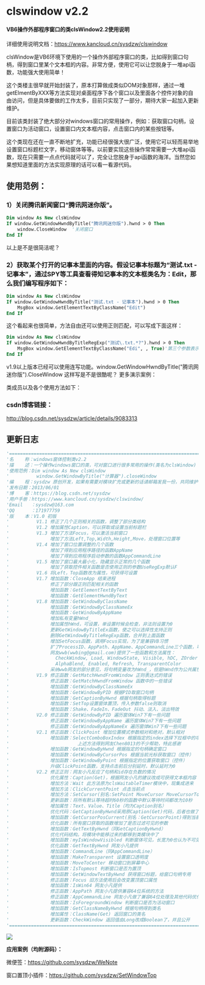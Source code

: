 # clswindow v2.2 
#### VB6操作外部程序窗口的类clsWindow2.2使用说明
详细使用说明文档：https://www.kancloud.cn/sysdzw/clswindow

clsWindow是VB6环境下使用的一个操作外部程序窗口的类，比如得到窗口句柄，得到窗口里某个文本框的内容。非常方便，使用它可以让您脱身于一堆api函数，功能强大使用简单！

这个类楼主很早就开始封装了，原本打算做成类似DOM对象那样，通过一堆getElmentByXXX等方法实现对桌面程序下各个窗口以及里面各个控件对象的自由访问，但是具体要做的工作太多，目前只实现了一部分，期待大家一起加入更新维护。

目前该类封装了绝大部分对windows窗口的常用操作，例如：获取窗口句柄，设置窗口为活动窗口，设置窗口内文本框内容，点击窗口内的某些按钮等。

这个类现在还在一直不断地扩充，功能已经很强大很广泛，使用它可以轻而易举地设置窗口标题栏文字，移动窗体等等。以前要实现这些操作常常需要一大堆api函数，现在只需要一点点代码就可以了，完全让您脱身于api函数的海洋。当然您如果想知道里面的方法实现原理的话可以看一看源代码。


## 使用范例：
### 1）关闭腾讯新闻窗口“腾讯网迷你版”。
```vb
Dim window As New clsWindow
If window.GetWindowHwndByTitle("腾讯网迷你版").hwnd > 0 Then
    window.CloseWindow  '关闭窗口
End If
```
以上是不是很简洁呢？

### 2）获取某个打开的记事本里面的内容。假设记事本标题为“测试.txt - 记事本”，通过SPY等工具查看得知记事本的文本框类名为：Edit，那么我们编写程序如下：
```vb
Dim window As New clsWindow
If window.GetWindowHwndByTitle("测试.txt - 记事本").hwnd > 0 Then
    MsgBox window.GetElementTextByClassName("Edit")
End If
```
这个看起来也很简单，方法自由还可以使用正则匹配，可以写成下面这样：
```vb
Dim window As New clsWindow
If window.GetWindowHwndByTitleRegExp("测试\.txt.*?").hwnd > 0 Then
    MsgBox window.GetElementTextByClassName("Edi", , True)'第三个参数表示是否使用正则，默认为false
End If
```
v1.9以上版本已经可以使用连写功能。window.GetWindowHwndByTitle("腾讯网迷你版").CloseWindow 这样写是不是很酷呢？
更多演示案例：

类成员以及各个使用方法如下：



### csdn博客链接：
http://blog.csdn.net/sysdzw/article/details/9083313

## 更新日志

```vb
'==============================================================================================
'名    称：windows窗体控制类v2.2
'描    述：一个操作windows窗口的类，可对窗口进行很多常用的操作(类名为clsWindow)
'使用范例：Dim window As New clsWindow
'          window.GetWindowByTitle("计算器").closeWindow
'编    程：sysdzw 原创开发，如果有需要对模块扩充或更新的话请邮箱发我一份，共同维护
'发布日期：2013/06/01
'博    客：https://blog.csdn.net/sysdzw
'用户手册：https://www.kancloud.cn/sysdzw/clswindow/
'Email   ：sysdzw@163.com
'QQ      ：171977759
'版    本：V1.0 初版                                                           2012/12/03
'          V1.1 修正了几个正则相关的函数，调整了部分类结构                       2013/05/28
'          V1.2 增加属性Caption，可以获取或设置当前标题栏                        2013/05/29
'          V1.3 增加了方法Focus，可以激活当前窗口                               2013/06/01
'               增加了方法Left,Top,Width,Height,Move，处理窗口位置等
'          V1.4 增加了窗口位置调整的几个函数                                    2013/06/04
'               增加了得到应用程序路径的函数AppName
'               增加了得到应用程序启动参数的函数AppCommandLine
'          V1.5 增加了窗口最大最小化，隐藏显示正常的几个函数                     2013/06/06
'               增加了获取控件相关函数是否使用正则的参数UseRegExp默认F
'          V1.6 将Left，Top函数改为属性，可获得可设置                           2013/06/10
'          V1.7 增加函数：CloseApp 结束进程                                    2013/06/13
'               修正了部分跟正则匹配相关的函数
'               增加函数：GetElementTextByText
'               增加函数：GetElementHwndByText
'          V1.8 增加函数：GetWindowByClassName                                 2013/06/26
'               增加函数：GetWindowByClassNameEx
'               增加函数：GetWindowByAppName
'               增加私有变量hWnd_
'               增加属性hWnd，可设置，单设置时候会检查，非法则设置为0
'               更新GetWindowByTitleEx函数，使之可以选择性支持正则
'               删除GetWindowByTitleRegExp函数，合并到上面函数
'               增加SetFocus函数，调用Focus实现，为了是兼容VB习惯
'               扩了ProcessID、AppPath、AppName、AppCommandLine三个函数，可带参数
'               网友wwb(wwbing@gmail.com)提供了一些函数和方法属性：
'                 CheckWindow, Load, WindowState, Visible, hDC, ZOrder
'                 AlphaBlend, Enabled, Refresh, TransparentColor
'               采纳wwb网友的部分意见，将句柄变量改为hWnd_，但是hWnd作为公共属性
'          V1.9 修正函数：GetMatchHwndFromWindow 正则表达式的错误               2013/08/07
'               修正函数：GetMatchHwndFromWindow 函数中的一些错误               2014/09/23
'               增加函数：GetWindowByClassNameEx
'               增加函数：GetWindowByPID 根据PID取窗口句柄
'               增加函数：GetCaptionByHwnd 根据句柄取得标题
'               增加函数：SetTop设置窗体置顶，传入参数false则取消                2014/09/24
'               增加函数：Shake、FadeIn、FadeOut 抖动、淡入、淡出特效
'          V2.0 修正函数：GetWindowByPID 遍历窗体Win7下有一些问题               2015/09/29
'               修正函数：GetWindowByAppName 遍历窗体Win7下有一些问题
'               修正函数：GetWindowByAppNameEx 遍历窗体Win7下有一些问题
'          V2.1 修正函数：ClickPoint 增加位置模式参数相对和绝对，默认相对        2018/06/05
'               增加函数：SelectComboBoxIndex 根据指定的index选择下拉框中的项
'                         上述方法得到网友Chen8013的不少帮助，特此感谢
'               增加函数：GetWindowByHwnd 根据指定的句柄确定窗口                2018/07/22
'               增加函数：GetWindowByCursorPos 根据当前光标获取窗口（控件）
'               增加函数：GetWindowByPoint 根据指定的位置获取窗口（控件）
'               升级ClickPoint函数，支持点击前后分别延时，默认延时为0            2018/07/23
'          V2.2 修正正则：网友小凡反应了句柄和id存在负数的情况                   2020/01/08
'               优化属性：Caption(Get)，根据网友小凡的建议改成可获得文本框内容
'               增加方法：Wait 此方法原为clsWaitableTimer模块中，现集成进来      2020/01/09
'               增加方法：ClickCurrentPoint 点击当前点                          2020/01/10
'               增加方法：SetCursor(别名:SetPoint MoveCursor MoveCursorTo)
'               更新函数：将所有默认等待超时60秒的函数中默认等待时间都改为10秒
'               增加属性：Text、Value、Title（均为Caption别名）                 2020/01/12
'               优化代码：GetCaptionByHwnd采用原Caption(Get)代码，后者也做了调整
'               增加函数：GetCursorPosCurrent(别名：GetCursorPoint)得到当前坐标
'               优化函数：所有窗口获取的函数增加了是否过滤可见的参数              2020/01/16
'               增加函数：GetTextByHwnd（同GetCaptionByHwnd）
'               优化代码结构。将模块中能移过来的都移到类模块中了                  2020/01/19
'               增加函数：myIsWindowVisibled 判断窗体可见，长宽为0也认为不可见   2020/01/31
'               优化函数：GetTextByHwnd 网友小凡提供                            2020/02/03
'               增加函数：CommandLine（同AppCommandLine）                      2020/02/05
'               增加函数：MakeTransparent 设置窗口透明度                        2020/02/18
'               增加函数：MoveToCenter 移动窗口到屏幕中心
'               增加函数：IsTopmost 判断窗口是否为置顶                          2020/02/20
'               增加函数：GetWindowTextByHwnd 获得窗口标题，给窗口句柄专用       2020/02/28
'               修正函数：Focus 旧方法使用后会改变置顶窗口属性                   2020/03/02
'               增加函数：IsWin64 网友小凡提供                                  2020/03/12
'               修正函数：AppPath 网友小凡提供兼容64位系统的方法
'               修正函数：AppCommandLine 网友小凡做了兼容64位处理及其他代码优化  2020/03/15
'               增加函数：IsForegroundWindow 判断窗口是否为活动窗口             2020/03/17
'               增加函数：GetClassNameByHwnd 根据句柄得到类名
'               增加属性：ClassName(Get) 返回窗口的类名
'               更新函数：CheckWindow 返回值由Long改成Boolean了，并且公开
'==============================================================================================
```


![](https://img-blog.csdn.net/20180423135213794)


**应用案例（均附源码）：**

微便签：https://github.com/sysdzw/WeNote

窗口置顶小插件：https://github.com/sysdzw/SetWindowTop
